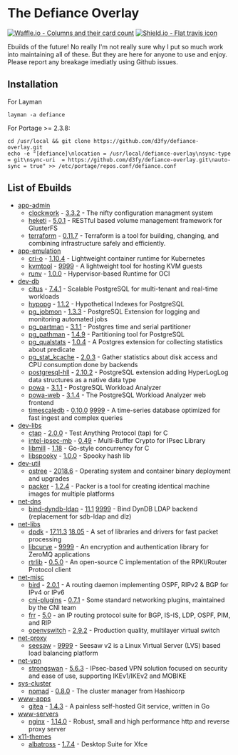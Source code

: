 # The Defiance Overlay

[![Waffle.io - Columns and their card count](https://badge.waffle.io/D3fy/defiance-overlay.svg?columns=To%20do,In%20Progress&style=flat-square)](https://waffle.io/D3fy/defiance-overlay)
[![Shield.io - Flat travis icon](https://img.shields.io/travis/D3fy/defiance-overlay.svg?style=flat-square)](https://travis-ci.org/D3fy/defiance-overlay)

Ebuilds of the future! No really I'm not really sure why I put so much work into maintaining all of these. But they are here for anyone to use and enjoy. Please report any breakage imediatly using Github issues.


## Installation

For Layman

	layman -a defiance

For Portage >= 2.3.8:

	cd /usr/local && git clone https://github.com/d3fy/defiance-overlay.git
	echo -e "[defiance]\nlocation = /usr/local/defiance-overlay\nsync-type = git\nsync-uri  = https://github.com/d3fy/defiance-overlay.git\nauto-sync = true" >> /etc/portage/repos.conf/defiance.conf

## List of Ebuilds

  - [app-admin](https://packages.gentoo.org/categories/app-admin)
    - [clockwork](http://clockwork.niftylogic.com/) -  [3.3.2](/app-admin/clockwork/clockwork-3.3.2.ebuild) -
      The nifty configuration managment system
    - [heketi](https://github.com/heketi/heketi) -  [5.0.1](/app-admin/heketi/heketi-5.0.1.ebuild) -
      RESTful based volume management framework for GlusterFS
    - [terraform](https://www.terraform.io/) -  [0.11.7](/app-admin/terraform/terraform-0.11.7.ebuild) -
      Terraform is a tool for building, changing, and combining infrastructure safely and efficiently.
  - [app-emulation](https://packages.gentoo.org/categories/app-emulation)
    - [cri-o](http://cri-o.io/) -  [1.10.4](/app-emulation/cri-o/cri-o-1.10.4.ebuild) -
      Lightweight container runtime for Kubernetes
    - [kvmtool](https://git.kernel.org/pub/scm/linux/kernel/git/will/kvmtool.git/) -  [9999](/app-emulation/kvmtool/kvmtool-9999.ebuild) -
      A lightweight tool for hosting KVM guests
    - [runv](https://github.com/hyperhq/runv) -  [1.0.0](/app-emulation/runv/runv-1.0.0.ebuild) -
      Hypervisor-based Runtime for OCI
  - [dev-db](https://packages.gentoo.org/categories/dev-db)
    - [citus](https://www.citusdata.com/) -  [7.4.1](/dev-db/citus/citus-7.4.1.ebuild) -
      Scalable PostgreSQL for multi-tenant and real-time workloads
    - [hypopg](http://hypopg.github.io/hypopg/) -  [1.1.2](/dev-db/hypopg/hypopg-1.1.2.ebuild) -
      Hypothetical Indexes for PostgreSQL
    - [pg_jobmon](https://github.com/omniti-labs/pg_jobmon) -  [1.3.3](/dev-db/pg_jobmon/pg_jobmon-1.3.3.ebuild) -
      PostgreSQL Extension for logging and monitoring automated jobs
    - [pg_partman](https://github.com/keithf4/pg_partman) -  [3.1.1](/dev-db/pg_partman/pg_partman-3.1.1.ebuild) -
      Postgres time and serial partitioner
    - [pg_pathman](https://github.com/postgrespro/pg_pathman) -  [1.4.9](/dev-db/pg_pathman/pg_pathman-1.4.9.ebuild) -
      Partitioning tool for PostgreSQL
    - [pg_qualstats](https://github.com/powa-team/pg_qualstats) -  [1.0.4](/dev-db/pg_qualstats/pg_qualstats-1.0.4.ebuild) -
      A Postgres extension for collecting statistics about predicate
    - [pg_stat_kcache](https://github.com/powa-team/pg_stat_kcache) -  [2.0.3](/dev-db/pg_stat_kcache/pg_stat_kcache-2.0.3.ebuild) -
      Gather statistics about disk access and CPU consumption done by backends
    - [postgresql-hll](https://github.com/citusdata/postgresql-hll) -  [2.10.2](/dev-db/postgresql-hll/postgresql-hll-2.10.2.ebuild) -
      PostgreSQL extension adding HyperLogLog data structures as a native data type
    - [powa](http://powa-team.github.io/powa/) -  [3.1.1](/dev-db/powa/powa-3.1.1.ebuild) -
      PostgreSQL Workload Analyzer
    - [powa-web](http://powa.readthedocs.io/en/latest/powa-web/index.html) -  [3.1.4](/dev-db/powa-web/powa-web-3.1.4.ebuild) -
      The PostgreSQL Workload Analyzer web frontend
    - [timescaledb](http://www.timescale.com/) -  [0.10.0](/dev-db/timescaledb/timescaledb-0.10.0.ebuild) [9999](/dev-db/timescaledb/timescaledb-9999.ebuild) -
      A time-series database optimized for fast ingest and complex queries
  - [dev-libs](https://packages.gentoo.org/categories/dev-libs)
    - [ctap](https://github.com/jhunt/ctap/) -  [2.0.0](/dev-libs/ctap/ctap-2.0.0.ebuild) -
      Test Anything Protocol (tap) for C
    - [intel-ipsec-mb](https://github.com/intel/intel-ipsec-mb) -  [0.49](/dev-libs/intel-ipsec-mb/intel-ipsec-mb-0.49.ebuild) -
      Multi-Buffer Crypto for IPsec Library
    - [libmill](http://libmill.org/) -  [1.18](/dev-libs/libmill/libmill-1.18.ebuild) -
      Go-style concurrency for C
    - [libspooky](https://github.com/graytshirt/libspooky) -  [1.0.0](/dev-libs/libspooky/libspooky-1.0.0.ebuild) -
      Spooky hash lib
  - [dev-util](https://packages.gentoo.org/categories/dev-util)
    - [ostree](https://ostree.readthedocs.io/en/latest/) -  [2018.6](/dev-util/ostree/ostree-2018.6.ebuild) -
      Operating system and container binary deployment and upgrades
    - [packer](http://www.packer.io) -  [1.2.4](/dev-util/packer/packer-1.2.4.ebuild) -
      Packer is a tool for creating identical machine images for multiple platforms
  - [net-dns](https://packages.gentoo.org/categories/net-dns)
    - [bind-dyndb-ldap](https://fedorahosted.org/bind-dyndb-ldap/) -  [11.1](/net-dns/bind-dyndb-ldap/bind-dyndb-ldap-11.1.ebuild) [9999](/net-dns/bind-dyndb-ldap/bind-dyndb-ldap-9999.ebuild) -
      Bind DynDB LDAP backend (replacement for sdb-ldap and dlz)
  - [net-libs](https://packages.gentoo.org/categories/net-libs)
    - [dpdk](http://dpdk.org/) -  [17.11.3](/net-libs/dpdk/dpdk-17.11.3.ebuild) [18.05](/net-libs/dpdk/dpdk-18.05.ebuild) -
      A set of libraries and drivers for fast packet processing
    - [libcurve](http://curvezmq.org) -  [9999](/net-libs/libcurve/libcurve-9999.ebuild) -
      An encryption and authentication library for ZeroMQ applications
    - [rtrlib](http://rtrlib.realmv6.org/) -  [0.5.0](/net-libs/rtrlib/rtrlib-0.5.0.ebuild) -
      An open-source C implementation of the RPKI/Router Protocol client
  - [net-misc](https://packages.gentoo.org/categories/net-misc)
    - [bird](http://bird.network.cz) -  [2.0.1](/net-misc/bird/bird-2.0.1.ebuild) -
      A routing daemon implementing OSPF, RIPv2 & BGP for IPv4 or IPv6
    - [cni-plugins](https://github.com/containernetworking/plugins) -  [0.7.1](/net-misc/cni-plugins/cni-plugins-0.7.1.ebuild) -
      Some standard networking plugins, maintained by the CNI team
    - [frr](https://frrouting.org/) -  [5.0](/net-misc/frr/frr-5.0.ebuild) -
      an IP routing protocol suite for BGP, IS-IS, LDP, OSPF, PIM, and RIP
    - [openvswitch](http://openvswitch.org) -  [2.9.2](/net-misc/openvswitch/openvswitch-2.9.2.ebuild) -
      Production quality, multilayer virtual switch
  - [net-proxy](https://packages.gentoo.org/categories/net-proxy)
    - [seesaw](https://github.com/google/seesaw) -  [9999](/net-proxy/seesaw/seesaw-9999.ebuild) -
      Seesaw v2 is a Linux Virtual Server (LVS) based load balancing platform
  - [net-vpn](https://packages.gentoo.org/categories/net-vpn)
    - [strongswan](http://www.strongswan.org/) -  [5.6.3](/net-vpn/strongswan/strongswan-5.6.3.ebuild) -
      IPsec-based VPN solution focused on security and ease of use, supporting IKEv1/IKEv2 and MOBIKE
  - [sys-cluster](https://packages.gentoo.org/categories/sys-cluster)
    - [nomad](http://www.nomadproject.io) -  [0.8.0](/sys-cluster/nomad/nomad-0.8.0.ebuild) -
      The cluster manager from Hashicorp
  - [www-apps](https://packages.gentoo.org/categories/www-apps)
    - [gitea](https://github.com/go-gitea/gitea) -  [1.4.3](/www-apps/gitea/gitea-1.4.3.ebuild) -
      A painless self-hosted Git service, written in Go
  - [www-servers](https://packages.gentoo.org/categories/www-servers)
    - [nginx](https://nginx.org) -  [1.14.0](/www-servers/nginx/nginx-1.14.0.ebuild) -
      Robust, small and high performance http and reverse proxy server
  - [x11-themes](https://packages.gentoo.org/categories/x11-themes)
    - [albatross](http://shimmerproject.org/projects/albatross/) -  [1.7.4](/x11-themes/albatross/albatross-1.7.4.ebuild) -
      Desktop Suite for Xfce
